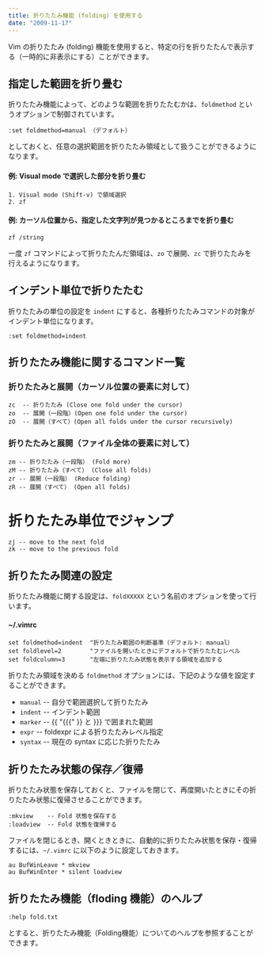 ```yaml
---
title: 折りたたみ機能 (folding) を使用する
date: "2009-11-17"
---
```


Vim の折りたたみ (folding) 機能を使用すると、特定の行を折りたたんで表示する（一時的に非表示にする）ことができます。


指定した範囲を折り畳む
----

折りたたみ機能によって、どのような範囲を折りたたむかは、`foldmethod` というオプションで制御されています。

~~~
:set foldmethod=manual （デフォルト）
~~~

としておくと、任意の選択範囲を折りたたみ領域として扱うことができるようになります。

#### 例: Visual mode で選択した部分を折り畳む

~~~
1. Visual mode (Shift-v) で領域選択
2. zf
~~~

#### 例: カーソル位置から、指定した文字列が見つかるところまでを折り畳む

~~~
zf /string
~~~

一度 `zf` コマンドによって折りたたんだ領域は、`zo` で展開、`zc` で折りたたみを行えるようになります。


インデント単位で折りたたむ
----

折りたたみの単位の設定を `indent` にすると、各種折りたたみコマンドの対象がインデント単位になります。

~~~
:set foldmethod=indent
~~~


折りたたみ機能に関するコマンド一覧
----

### 折りたたみと展開（カーソル位置の要素に対して）

~~~
zc  -- 折りたたみ (Close one fold under the cursor)
zo  -- 展開（一段階）(Open one fold under the cursor)
zO  -- 展開（すべて）(Open all folds under the cursor recursively)
~~~

### 折りたたみと展開（ファイル全体の要素に対して）

~~~
zm -- 折りたたみ（一段階） (Fold more)
zM -- 折りたたみ（すべて） (Close all folds)
zr -- 展開（一段階） (Reduce folding)
zR -- 展開（すべて） (Open all folds)
~~~

# 折りたたみ単位でジャンプ

~~~
zj -- move to the next fold
zk -- move to the previous fold
~~~


折りたたみ関連の設定
----

折りたたみ機能に関する設定は、`foldXXXXX` という名前のオプションを使って行います。

#### ~/.vimrc

~~~ vim
set foldmethod=indent  "折りたたみ範囲の判断基準（デフォルト: manual）
set foldlevel=2        "ファイルを開いたときにデフォルトで折りたたむレベル
set foldcolumn=3       "左端に折りたたみ状態を表示する領域を追加する
~~~

折りたたみ領域を決める `foldmethod` オプションには、下記のような値を設定することができます。

- `manual` -- 自分で範囲選択して折りたたみ
- `indent` -- インデント範囲
- `marker` -- {{ "{{{" }} と }}} で囲まれた範囲
- `expr` -- foldexpr による折りたたみレベル指定
- `syntax` -- 現在の syntax に応じた折りたたみ


折りたたみ状態の保存／復帰
----

折りたたみ状態を保存しておくと、ファイルを閉じて、再度開いたときにその折りたたみ状態に復帰させることができます。

~~~
:mkview    -- Fold 状態を保存する
:loadview  -- Fold 状態を復帰する
~~~

ファイルを閉じるとき、開くときときに、自動的に折りたたみ状態を保存・復帰するには、`~/.vimrc` に以下のように設定しておきます。

~~~ vim
au BufWinLeave * mkview
au BufWinEnter * silent loadview
~~~


折りたたみ機能（floding 機能）のヘルプ
----

~~~
:help fold.txt
~~~

とすると、折りたたみ機能（Folding機能）についてのヘルプを参照することができます。

